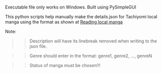 Executable file only works on Windows.
Built using PySimpleGUI

This python scripts help manually make the details.json for Tachiyomi local manga
using the format as shown at [Reading local manga](https://tachiyomi.org/help/guides/reading-local-manga/#editing-local-manga-details)

Note:
  >> Description will have its linebreak removed when writing to the json file.

  >> Genre should enter in the format:
        genre1, genre2, ..., genreN

  >> Status of manga must be chosen!!!

